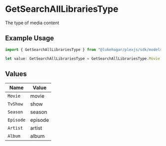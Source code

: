 # GetSearchAllLibrariesType

The type of media content


## Example Usage

```typescript
import { GetSearchAllLibrariesType } from "@lukehagar/plexjs/sdk/models/operations";

let value: GetSearchAllLibrariesType = GetSearchAllLibrariesType.Movie;
```

## Values

| Name      | Value     |
| --------- | --------- |
| `Movie`   | movie     |
| `TvShow`  | show      |
| `Season`  | season    |
| `Episode` | episode   |
| `Artist`  | artist    |
| `Album`   | album     |